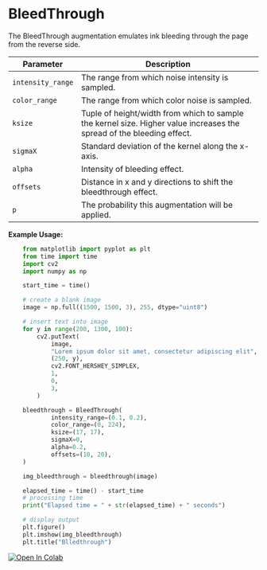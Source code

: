 # BleedThrough

The BleedThrough augmentation emulates ink bleeding through the page from the reverse side.


| Parameter         | Description                                                                                                           |
|-------------------|-----------------------------------------------------------------------------------------------------------------------|
| `intensity_range` | The range from which noise intensity is sampled.                                                                      |
| `color_range`     | The range from which color noise is sampled.                                                                          |
| `ksize`           | Tuple of height/width from which to sample the kernel size. Higher value increases the spread of the bleeding effect. |
| `sigmaX`          | Standard deviation of the kernel along the x-axis.                                                                    |
| `alpha`           | Intensity of bleeding effect.                                                                                         |
| `offsets`         | Distance in x and y directions to shift the bleedthrough effect.                                                      |
| `p`               | The probability this augmentation will be applied.                                                                    |


**Example Usage:**
```python
    from matplotlib import pyplot as plt
    from time import time
    import cv2
    import numpy as np

    start_time = time()

    # create a blank image
    image = np.full((1500, 1500, 3), 255, dtype="uint8")

    # insert text into image
    for y in range(200, 1300, 100):
        cv2.putText(
            image,
            "Lorem ipsum dolor sit amet, consectetur adipiscing elit",
            (250, y),
            cv2.FONT_HERSHEY_SIMPLEX,
            1,
            0,
            3,
        )

    bleedthrough = BleedThrough(
            intensity_range=(0.1, 0.2),
            color_range=(0, 224),
            ksize=(17, 17),
            sigmaX=0,
            alpha=0.2,
            offsets=(10, 20),
    )

    img_bleedthrough = bleedthrough(image)

    elapsed_time = time() - start_time
    # processing time
    print("Elapsed time = " + str(elapsed_time) + " seconds")

    # display output
    plt.figure()
    plt.imshow(img_bleedthrough)
    plt.title("Blledthrough")

```

[![Open In Colab](https://colab.research.google.com/assets/colab-badge.svg)](https://colab.research.google.com/drive/1iwU2AnYhhJKEdddFP0Uu3DwEz8QnfQcs?usp=sharing)
